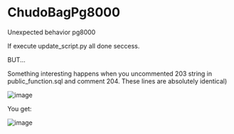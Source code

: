# ChudoBagPg8000
Unexpected behavior pg8000

If execute update_script.py all done seccess.

BUT...

Something interesting happens when you uncommented 203 string in public_function.sql and comment 204. These lines are absolutely identical)

![image](https://user-images.githubusercontent.com/40752666/141078826-95bb5dea-2a6e-4ad8-829d-4f577c8638ca.png)

You get:

![image](https://user-images.githubusercontent.com/40752666/141078027-a0033f58-6179-4a1f-9eaf-913378b61b9f.png)
